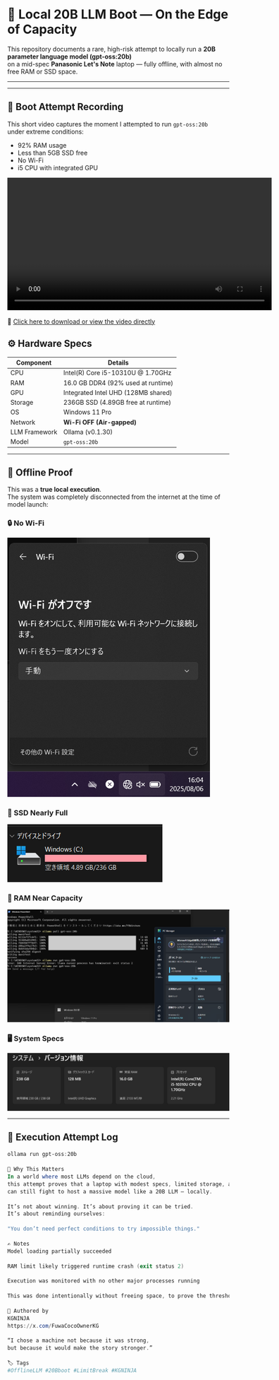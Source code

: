 # 🧠 Local 20B LLM Boot — On the Edge of Capacity

This repository documents a rare, high-risk attempt to locally run a **20B parameter language model (gpt-oss:20b)**  
on a mid-spec **Panasonic Let's Note** laptop — fully offline, with almost no free RAM or SSD space.

---
---

## 🎥 Boot Attempt Recording

This short video captures the moment I attempted to run `gpt-oss:20b`  
under extreme conditions:  
- 92% RAM usage  
- Less than 5GB SSD free  
- No Wi-Fi  
- i5 CPU with integrated GPU

<video src="girigiriOSSkido.mp4" controls width="600">
  Your browser does not support the video tag.
</video>

🔗 [Click here to download or view the video directly](./girigiriOSSkido.mp4)

## ⚙️ Hardware Specs

| Component     | Details                        |
|---------------|--------------------------------|
| CPU           | Intel(R) Core i5-10310U @ 1.70GHz |
| RAM           | 16.0 GB DDR4 (92% used at runtime) |
| GPU           | Integrated Intel UHD (128MB shared) |
| Storage       | 236GB SSD (4.89GB free at runtime) |
| OS            | Windows 11 Pro |
| Network       | **Wi-Fi OFF (Air-gapped)** |
| LLM Framework | Ollama (v0.1.30) |
| Model         | `gpt-oss:20b` |

---

## 🔐 Offline Proof

This was a **true local execution**.  
The system was completely disconnected from the internet at the time of model launch:

### 🔒 No Wi-Fi  
![Wi-Fi off](wifioff.png)

### 💽 SSD Nearly Full  
![SSD usage](girigiriSSD.png)

### 🧠 RAM Near Capacity  
![Memory usage](memorigirigiri.png)

### 🖥 System Specs  
![System info](spec.png)

---

## 🚨 Execution Attempt Log

```powershell
ollama run gpt-oss:20b

📜 Why This Matters
In a world where most LLMs depend on the cloud,
this attempt proves that a laptop with modest specs, limited storage, and no network
can still fight to host a massive model like a 20B LLM — locally.

It’s not about winning. It’s about proving it can be tried.
It’s about reminding ourselves:

"You don’t need perfect conditions to try impossible things."

✍️ Notes
Model loading partially succeeded

RAM limit likely triggered runtime crash (exit status 2)

Execution was monitored with no other major processes running

This was done intentionally without freeing space, to prove the threshold

🧠 Authored by
KGNINJA
https://x.com/FuwaCocoOwnerKG

“I chose a machine not because it was strong,
but because it would make the story stronger.”

🏷 Tags
#OfflineLLM #20Bboot #LimitBreak #KGNINJA
